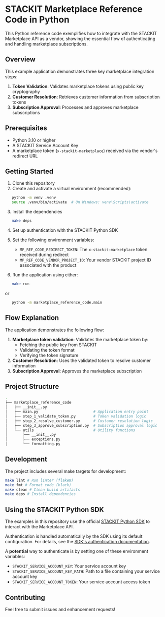 # STACKIT Marketplace Reference Code in Python

This Python reference code exemplifies how to integrate with the STACKIT Marketplace API as a vendor, showing the essential flow of authenticating and handling marketplace subscriptions.

## Overview

This example application demonstrates three key marketplace integration steps:

1. **Token Validation**: Validates marketplace tokens using public key cryptography
2. **Customer Resolution**: Retrieves customer information from subscription tokens
3. **Subscription Approval**: Processes and approves marketplace subscriptions

## Prerequisites

- Python 3.10 or higher
- A STACKIT Service Account Key
- A marketplace token (`x-stackit-marketplace`) received via the vendor's redirect URL

## Getting Started

1. Clone this repository
2. Create and activate a virtual environment (recommended):

```bash
   python -m venv .venv
   source .venv/bin/activate  # On Windows: venv\Scripts\activate
```

3. Install the dependencies

```bash
   make deps
```

4. Set up authentication with the STACKIT Python SDK

5. Set the following environment variables:

   - `MP_REF_CODE_REDIRECT_TOKEN`: The `x-stackit-marketplace` token received during redirect
   - `MP_REF_CODE_VENDOR_PROJECT_ID`: Your vendor STACKIT project ID associated with the product

6. Run the application using either:

```bash
   make run
```

or

```bash
   python -m marketplace_reference_code.main
```

## Flow Explanation

The application demonstrates the following flow:

1. **Marketplace token validation**: Validates the marketplace token by:
   - Fetching the public key from STACKIT
   - Validating the token format
   - Verifying the token signature
2. **Customer Resolution**: Uses the validated token to resolve customer information
3. **Subscription Approval**: Approves the marketplace subscription

## Project Structure

```bash
.
├── marketplace_reference_code
│   ├── __init__.py
│   ├── main.py                         # Application entry point
│   ├── step_1_validate_token.py        # Token validation logic
│   ├── step_2_resolve_customer.py      # Customer resolution logic
│   ├── step_3_approve_subscription.py  # Subscription approval logic
│   └── utils                           # Utility functions
│       ├── __init__.py
│       ├── exceptions.py
│       └── formatting.py
```

## Development

The project includes several make targets for development:

```bash
make lint # Run linter (flake8)
make fmt # Format code (black)
make clean # Clean build artifacts
make deps # Install dependencies
```

## Using the STACKIT Python SDK

The examples in this repository use the official [STACKIT Python SDK](https://github.com/stackitcloud/stackit-sdk-python) to interact with the Marketplace API.

Authentication is handled automatically by the SDK using its default configuration. For details, see the [SDK's authentication documentation](https://github.com/stackitcloud/stackit-sdk-python?tab=readme-ov-file#authorization).

A **potential** way to authenticate is by setting one of these environment variables:

- `STACKIT_SERVICE_ACCOUNT_KEY`: Your service account key
- `STACKIT_SERVICE_ACCOUNT_KEY_PATH`: Path to a file containing your service account key
- `STACKIT_SERVICE_ACCOUNT_TOKEN`: Your service account access token

## Contributing

Feel free to submit issues and enhancement requests!
